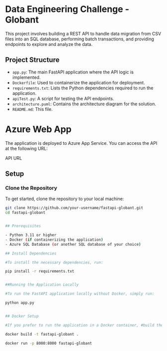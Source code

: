 # Data Engineering Challenge - Globant

This project involves building a REST API to handle data migration from CSV files into an SQL database, performing batch transactions, and providing endpoints to explore and analyze the data.

## Project Structure

- `app.py`: The main FastAPI application where the API logic is implemented.
- `Dockerfile`: Used to containerize the application for deployment.
- `requirements.txt`: Lists the Python dependencies required to run the application.
- `apiTest.py`: A script for testing the API endpoints.
- `architecture.puml`: Contains the architecture diagram for the solution.
- `README.md`: This file.

# Azure Web App
The application is deployed to Azure App Service. You can access the API at the following URL:

API URL


## Setup

### Clone the Repository

To get started, clone the repository to your local machine:

```bash
git clone https://github.com/your-username/fastapi-globant.git
cd fastapi-globant


## Prerequisites

- Python 3.11 or higher
- Docker (if containerizing the application)
- Azure SQL Database (or another SQL database of your choice)

## Install Dependencies

#To install the necessary dependencies, run:

pip install -r requirements.txt


##Running the Application Locally

#To run the FastAPI application locally without Docker, simply run:

python app.py


## Docker Setup

#If you prefer to run the application in a Docker container, #build the Docker image using:

docker build -t fastapi-globant .

docker run -p 8000:8000 fastapi-globant


